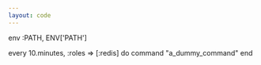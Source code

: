 ```yaml
---
layout: code
---
```


env :PATH, ENV['PATH']

every 10.minutes, :roles => [:redis] do
  command "a&#95;dummy&#95;command"
end
